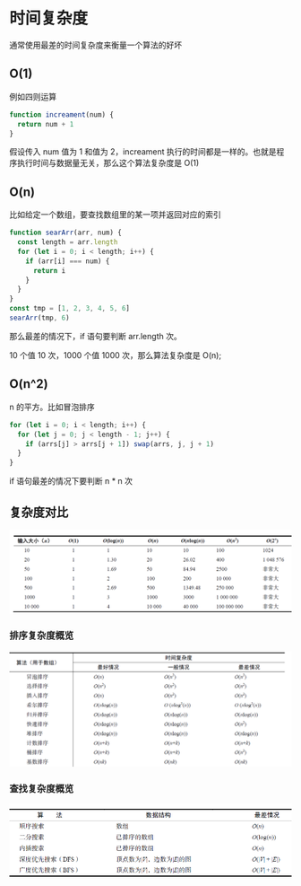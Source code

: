 # 时间复杂度

通常使用最差的时间复杂度来衡量一个算法的好坏

## O(1)

例如四则运算

```js
function increament(num) {
  return num + 1
}
```

假设传入 num 值为 1 和值为 2，increament 执行的时间都是一样的。也就是程序执行时间与数据量无关，那么这个算法复杂度是 O(1)

## O(n)

比如给定一个数组，要查找数组里的某一项并返回对应的索引

```js
function searArr(arr, num) {
  const length = arr.length
  for (let i = 0; i < length; i++) {
    if (arr[i] === num) {
      return i
    }
  }
}
const tmp = [1, 2, 3, 4, 5, 6]
searArr(tmp, 6)
```

那么最差的情况下，if 语句要判断 arr.length 次。

10 个值 10 次，1000 个值 1000 次，那么算法复杂度是 O(n);

## O(n^2)

n 的平方。比如冒泡排序

```js
for (let i = 0; i < length; i++) {
  for (let j = 0; j < length - 1; j++) {
    if (arrs[j] > arrs[j + 1]) swap(arrs, j, j + 1)
  }
}
```

if 语句最差的情况下要判断 n \* n 次

## 复杂度对比

![](../images/607269bd16eef554d1d5a35d616404ef.png)

### 排序复杂度概览

![](../images/575aabcd751f933f72b4173d37ab680b.png)

### 查找复杂度概览

![](../images/f2944de705d0826afe2e2c6216a8aafb.png)
